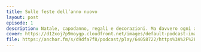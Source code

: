 ```yaml
---
title: Sulle feste dell’anno nuovo
layout: post
episode: 1
description: Natale, capodanno, regali e decorazioni. Ma davvero ogni anno bisogna fare tutta sta tiritera?
cover: https://d12xoj7p9moygp.cloudfront.net/images/default-podcast-image.png
file: https://anchor.fm/s/d9dfa7f8/podcast/play/64058722/https%3A%2F%2Fd3ctxlq1ktw2nl.cloudfront.net%2Fstaging%2F2023-0-26%2F4daa7837-63db-de30-ef8f-fc9440b69a83.mp3
---
```

